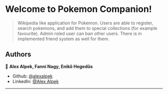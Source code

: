 # Welcome to Pokemon Companion!

> Wikipedia like application for Pokemon. Users are able to register, search pokemons, and add them to special collections (for example favourite). Admin roled user can ban other users. There is in implemented friend system as well for them.

## Authors

👤 **Alex Alpek, Fanni Nagy, Enikő Hegedűs**

* Github: [@alexalpek](https://github.com/alexalpek)
* LinkedIn: [@Alex Alpek](https://www.linkedin.com/in/alex-alpek-4433b119b)

***
